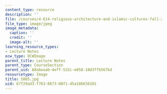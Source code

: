 ```yaml
---
content_type: resource
description: ''
file: /courses/4-614-religious-architecture-and-islamic-cultures-fall-2002/67f29ad3f763067300f1d5a186636101_5065.jpg
file_type: image/jpeg
image_metadata:
  caption: ''
  credit: ''
  image-alt: ''
learning_resource_types:
- Lecture Notes
ocw_type: OCWImage
parent_title: Lecture Notes
parent_type: CourseSection
parent_uid: 68abeaab-4eff-532c-e858-18d3ffb567bd
resourcetype: Image
title: 5065.jpg
uid: 67f29ad3-f763-0673-00f1-d5a186636101
---
```

